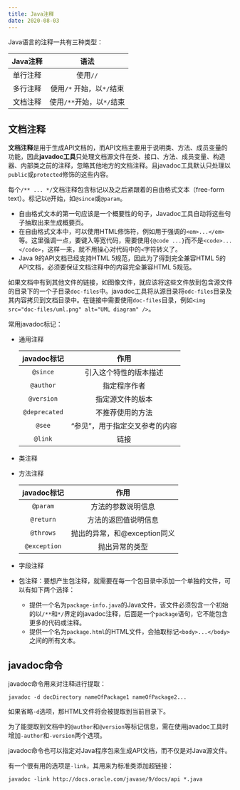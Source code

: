 ```yaml
---
title: Java注释
date: 2020-08-03
---
```


Java语言的注释一共有三种类型：

| Java注释 |         语法          |
| :------: | :-------------------: |
| 单行注释 |        使用`//`       |
| 多行注释 | 使用`/*` 开始，以`*/`结束 |
| 文档注释 | 使用`/**`开始，以`*/`结束 |

## 文档注释

**文档注释**是用于生成API文档的，而API文档主要用于说明类、方法、成员变量的功能，因此**javadoc工具**只处理文档源文件在类、接口、方法、成员变量、构造器、内部类之前的注释，忽略其他地方的文档注释。且javadoc工具默认只处理以`public`或`protected`修饰的这些内容。

每个`/** ... */`文档注释包含标记以及之后紧跟着的自由格式文本（free-form text）。标记以`@`开始，如`@since`或`@param`。

- 自由格式文本的第一句应该是一个概要性的句子，Javadoc工具自动将这些句子抽取出来生成概要页。
- 在自由格式文本中，可以使用HTML修饰符，例如用于强调的`<em>...</em>`等。这里强调一点，要键入等宽代码，需要使用`{@code ...}`而不是`<code>...</code>`，这样一来，就不用操心对代码中的`<`字符转义了。
- Java 9的API文档已经支持HTML 5规范，因此为了得到完全兼容HTML 5的API文档，必须要保证文档注释中的内容完全兼容HTML 5规范。

如果文档中有到其他文件的链接，如图像文件，就应该将这些文件放到包含源文件的目录下的一个子目录`doc-files`中。javadoc工具将从源目录将`odc-files`目录及其内容拷贝到文档目录中。在链接中需要使用`doc-files`目录，例如`<img src="doc-files/uml.png" alt="UML diagram" />`。

常用javadoc标记：

- 通用注释

    |  javadoc标记  |              作用              |
    | :-----------: | :----------------------------: |
    |   `@since`    |     引入这个特性的版本描述     |
    |   `@author`   |          指定程序作者          |
    |  `@version`   |        指定源文件的版本        |
    | `@deprecated` |        不推荐使用的方法        |
    |    `@see`     | “参见”，用于指定交叉参考的内容 |
    |    `@link`    |              链接              |

- 类注释

- 方法注释

    | javadoc标记  |             作用             |
    | :----------: | :--------------------------: |
    |   `@param`   |      方法的参数说明信息      |
    |  `@return`   |     方法的返回值说明信息     |
    |  `@throws`   | 抛出的异常，和@exception同义 |
    | `@exception` |        抛出异常的类型        |

- 字段注释

- 包注释：要想产生包注释，就需要在每一个包目录中添加一个单独的文件，可以有如下两个选择：

    - 提供一个名为`package-info.java`的Java文件，该文件必须包含一个初始的以`/**`和`*/`界定的javadoc注释，后面是一个`package`语句，它不能包含更多的代码或注释。
    - 提供一个名为`package.html`的HTML文件，会抽取标记`<body>...</body>`之间的所有文本。

## javadoc命令

javadoc命令用来对注释进行提取：

```shell
javadoc -d docDirectory nameOfPackage1 nameOfPackage2...
```

如果省略`-d`选项，那HTML文件将会被提取到当前目录下。

为了能提取到文档中的`@author`和`@version`等标记信息，需在使用javadoc工具时增加`-author`和`-version`两个选项。

javadoc命令也可以指定对Java程序包来生成API文档，而不仅是对Java源文件。

有一个很有用的选项是`-link`，其用来为标准类添加超链接：

```shell
javadoc -link http://docs.oracle.com/javase/9/docs/api *.java
```

